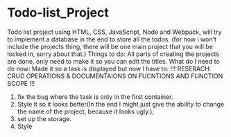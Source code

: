 # Todo-list_Project
Todo list project using HTML, CSS, JavaScript, Node and Webpack, will try to implement a database in the end to store all the todos.
(for now i won't include the projects thing, there will be one main project that you will be locked in, sorry about that.)
Things to do:
All parts of creating the projects are done, only need to make it so you can edit the titles.
What do I need to do now:
Made it so a task is displayed but now I have to:
!!! RESERACH: CRUD OPERATIONS & DOCUMENTAIONS ON FUCNTIONS AND FUNCTION SCOPE !!!
1. fix the bug where the task is only in the first container.
2. Style it so it looks better(In the end I might just give the ability to change the name of the project, because it looks ugly.);
3. set up the storage.
4. Style